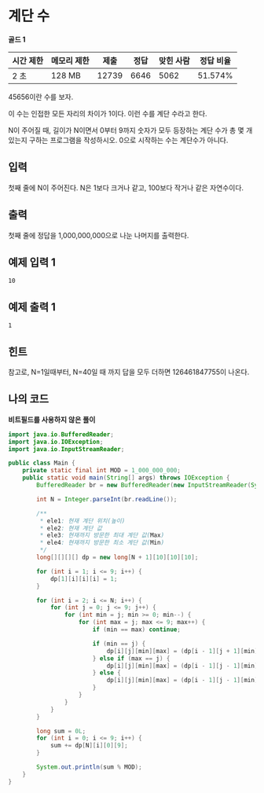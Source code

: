 # 계단 수

**골드 1**

|시간 제한	|메모리 제한	|제출	|정답	|맞힌 사람|	정답 비율|
|---|---|---|---|---|---|
|2 초	|128 MB|	12739	|6646|	5062|	51.574%|

45656이란 수를 보자.

이 수는 인접한 모든 자리의 차이가 1이다. 이런 수를 계단 수라고 한다.

N이 주어질 때, 길이가 N이면서 0부터 9까지 숫자가 모두 등장하는 계단 수가 총 몇 개 있는지 구하는 프로그램을 작성하시오. 0으로 시작하는 수는 계단수가 아니다.

## 입력 

첫째 줄에 N이 주어진다. N은 1보다 크거나 같고, 100보다 작거나 같은 자연수이다.

## 출력 

첫째 줄에 정답을 1,000,000,000으로 나눈 나머지를 출력한다.

## 예제 입력 1

```
10
```

## 예제 출력 1

```
1
```

## 힌트

참고로, N=1일때부터, N=40일 때 까지 답을 모두 더하면 126461847755이 나온다.

## 나의 코드

**비트필드를 사용하지 않은 풀이**

```java
import java.io.BufferedReader;
import java.io.IOException;
import java.io.InputStreamReader;

public class Main {
    private static final int MOD = 1_000_000_000;
    public static void main(String[] args) throws IOException {
        BufferedReader br = new BufferedReader(new InputStreamReader(System.in));

        int N = Integer.parseInt(br.readLine());

        /**
         * ele1: 현재 계단 위치(높이)
         * ele2: 현재 계단 값
         * ele3: 현재까지 방문한 최대 계단 값(Max)
         * ele4: 현재까지 방문한 최소 계단 값(Min)
         */
        long[][][][] dp = new long[N + 1][10][10][10];

        for (int i = 1; i <= 9; i++) {
            dp[1][i][i][i] = 1;
        }

        for (int i = 2; i <= N; i++) {
            for (int j = 0; j <= 9; j++) {
                for (int min = j; min >= 0; min--) {
                    for (int max = j; max <= 9; max++) {
                        if (min == max) continue;

                        if (min == j) {
                            dp[i][j][min][max] = (dp[i - 1][j + 1][min][max] + dp[i - 1][j + 1][min + 1][max]) % MOD;
                        } else if (max == j) {
                            dp[i][j][min][max] = (dp[i - 1][j - 1][min][max] + dp[i - 1][j - 1][min][max - 1]) % MOD;
                        } else {
                            dp[i][j][min][max] = (dp[i - 1][j - 1][min][max] + dp[i - 1][j + 1][min][max]) % MOD;
                        }
                    }
                }
            }
        }

        long sum = 0L;
        for (int i = 0; i <= 9; i++) {
            sum += dp[N][i][0][9];
        }

        System.out.println(sum % MOD);
    }
}
```